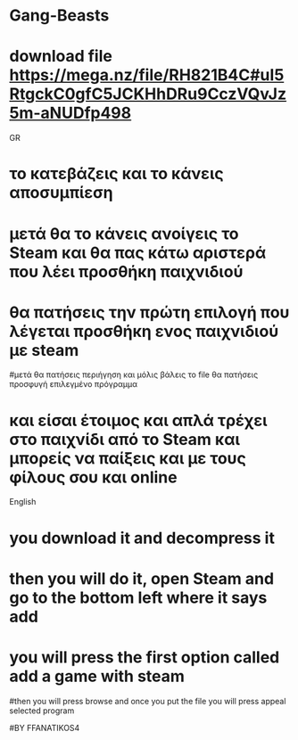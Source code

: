 # Gang-Beasts


# download file  https://mega.nz/file/RH821B4C#uI5RtgckC0gfC5JCKHhDRu9CczVQvJz5m-aNUDfp498




GR
# το κατεβάζεις και το κάνεις αποσυμπίεση 
# μετά θα το κάνεις ανοίγεις το Steam και θα πας κάτω αριστερά που λέει προσθήκη παιχνιδιού
#  θα πατήσεις την πρώτη επιλογή που λέγεται  προσθήκη  ενος παιχνιδιού με steam 
#μετά θα πατήσεις περιήγηση  και μόλις βάλεις το file  θα πατήσεις προσφυγή επιλεγμένο πρόγραμμα 
# και είσαι έτοιμος και απλά τρέχει στο παιχνίδι από το Steam  και μπορείς να παίξεις και με τους φίλους σου και online

English
# you download it and decompress it
# then you will do it, open Steam and go to the bottom left where it says add
# you will press the first option called add a game with steam
#then you will press browse and once you put the file you will press appeal selected program

#BY FFANATIKOS4
